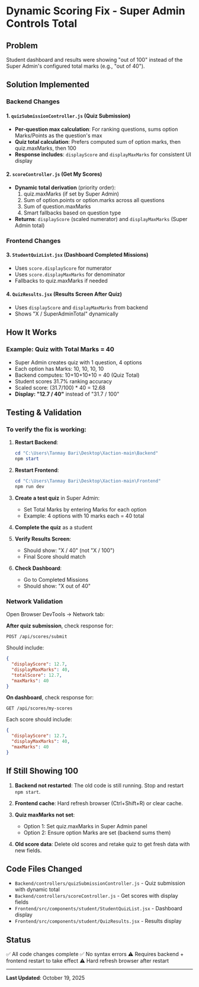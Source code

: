 # Dynamic Scoring Fix - Super Admin Controls Total

## Problem
Student dashboard and results were showing "out of 100" instead of the Super Admin's configured total marks (e.g., "out of 40").

## Solution Implemented

### Backend Changes

#### 1. `quizSubmissionController.js` (Quiz Submission)
- **Per-question max calculation**: For ranking questions, sums option Marks/Points as the question's max
- **Quiz total calculation**: Prefers computed sum of option marks, then quiz.maxMarks, then 100
- **Response includes**: `displayScore` and `displayMaxMarks` for consistent UI display

#### 2. `scoreController.js` (Get My Scores)
- **Dynamic total derivation** (priority order):
  1. quiz.maxMarks (if set by Super Admin)
  2. Sum of option.points or option.marks across all questions
  3. Sum of question.maxMarks
  4. Smart fallbacks based on question type
- **Returns**: `displayScore` (scaled numerator) and `displayMaxMarks` (Super Admin total)

### Frontend Changes

#### 3. `StudentQuizList.jsx` (Dashboard Completed Missions)
- Uses `score.displayScore` for numerator
- Uses `score.displayMaxMarks` for denominator
- Fallbacks to quiz.maxMarks if needed

#### 4. `QuizResults.jsx` (Results Screen After Quiz)
- Uses `displayScore` and `displayMaxMarks` from backend
- Shows "X / SuperAdminTotal" dynamically

## How It Works

### Example: Quiz with Total Marks = 40
- Super Admin creates quiz with 1 question, 4 options
- Each option has Marks: 10, 10, 10, 10
- Backend computes: 10+10+10+10 = 40 (Quiz Total)
- Student scores 31.7% ranking accuracy
- Scaled score: (31.7/100) * 40 = 12.68
- **Display: "12.7 / 40"** instead of "31.7 / 100"

## Testing & Validation

### To verify the fix is working:

1. **Restart Backend**:
   ```powershell
   cd "C:\Users\Tanmay Bari\Desktop\Xaction-main\Backend"
   npm start
   ```

2. **Restart Frontend**:
   ```powershell
   cd "C:\Users\Tanmay Bari\Desktop\Xaction-main\Frontend"
   npm run dev
   ```

3. **Create a test quiz** in Super Admin:
   - Set Total Marks by entering Marks for each option
   - Example: 4 options with 10 marks each = 40 total

4. **Complete the quiz** as a student

5. **Verify Results Screen**:
   - Should show: "X / 40" (not "X / 100")
   - Final Score should match

6. **Check Dashboard**:
   - Go to Completed Missions
   - Should show: "X out of 40"

### Network Validation

Open Browser DevTools → Network tab:

**After quiz submission**, check response for:
```
POST /api/scores/submit
```
Should include:
```json
{
  "displayScore": 12.7,
  "displayMaxMarks": 40,
  "totalScore": 12.7,
  "maxMarks": 40
}
```

**On dashboard**, check response for:
```
GET /api/scores/my-scores
```
Each score should include:
```json
{
  "displayScore": 12.7,
  "displayMaxMarks": 40,
  "maxMarks": 40
}
```

## If Still Showing 100

1. **Backend not restarted**: The old code is still running. Stop and restart `npm start`.

2. **Frontend cache**: Hard refresh browser (Ctrl+Shift+R) or clear cache.

3. **Quiz maxMarks not set**: 
   - Option 1: Set quiz.maxMarks in Super Admin panel
   - Option 2: Ensure option Marks are set (backend sums them)

4. **Old score data**: Delete old scores and retake quiz to get fresh data with new fields.

## Code Files Changed

- `Backend/controllers/quizSubmissionController.js` - Quiz submission with dynamic total
- `Backend/controllers/scoreController.js` - Get scores with display fields
- `Frontend/src/components/student/StudentQuizList.jsx` - Dashboard display
- `Frontend/src/components/student/QuizResults.jsx` - Results display

## Status

✅ All code changes complete
✅ No syntax errors
⚠️ Requires backend + frontend restart to take effect
⚠️ Hard refresh browser after restart

---
**Last Updated**: October 19, 2025

